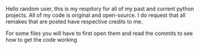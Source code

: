 Hello random user, this is my respitory for all of my past and current python projects.
All of my code is original and open-source. I do request that all remakes that are posted have respective credits to me.

For some files you will have to first open them and read the commits to see how to get the code working
